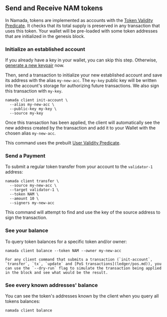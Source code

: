 ## Send and Receive NAM tokens

In Namada, tokens are implemented as accounts with the [Token Validity Predicate](https://github.com/anoma/namada/blob/namada/wasm/wasm_source/src/vp_token.rs). It checks that its total supply is preserved in any transaction that uses this token. Your wallet will be pre-loaded with some token addresses that are initialized in the genesis block.

### Initialize an established account

If you already have a key in your wallet, you can skip this step. Otherwise, [generate a new keypair](#generate-a-keypair) now.

Then, send a transaction to initialize your new established account and save its address with the alias `my-new-acc`. The `my-key` public key will be written into the account's storage for authorizing future transactions. We also sign this transaction with `my-key`.

```shell
namada client init-account \
  --alias my-new-acc \
  --public-key my-key \
  --source my-key
```

Once this transaction has been applied, the client will automatically see the new address created by the transaction and add it to your Wallet with the chosen alias `my-new-acc`.

This command uses the prebuilt [User Validity Predicate](https://github.com/anoma/namada/blob/namada/wasm/wasm_source/src/vp_user.rs).

### Send a Payment

To submit a regular token transfer from your account to the `validator-1` address:

```shell
namada client transfer \
  --source my-new-acc \
  --target validator-1 \
  --token NAM \
  --amount 10 \
  --signers my-new-acc
```

This command will attempt to find and use the key of the source address to sign the transaction.

### See your balance

To query token balances for a specific token and/or owner:

```shell
namada client balance --token NAM --owner my-new-acc
```

```admonish note
For any client command that submits a transaction (`init-account`, `transfer`, `tx`, `update` and [PoS transactions](ledger/pos.md)), you can use the `--dry-run` flag to simulate the transaction being applied in the block and see what would be the result.

```

### See every known addresses' balance

You can see the token's addresses known by the client when you query all tokens balances:

```shell
namada client balance
```